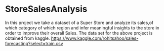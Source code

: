 # StoreSalesAnalysis
In this project we take a dataset of a Super Store and analyze its sales,of which category of which region and infer meaningful insights to the store in order to improve their overall Sales.
The data set for the above project is obtained from kaggle.
https://www.kaggle.com/rohitsahoo/sales-forecasting?select=train.csv
